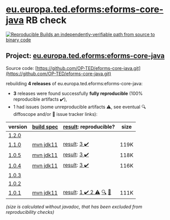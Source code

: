 [eu.europa.ted.eforms:eforms-core-java](https://central.sonatype.com/artifact/eu.europa.ted.eforms/eforms-core-java/versions) RB check
=======

[![Reproducible Builds](https://reproducible-builds.org/images/logos/rb.svg) an independently-verifiable path from source to binary code](https://reproducible-builds.org/)

## Project: [eu.europa.ted.eforms:eforms-core-java](https://central.sonatype.com/artifact/eu.europa.ted.eforms/eforms-core-java/versions)

Source code: [https://github.com/OP-TED/eforms-core-java.git](https://github.com/OP-TED/eforms-core-java.git)

rebuilding **4 releases** of eu.europa.ted.eforms:eforms-core-java:
- **3** releases were found successfully **fully reproducible** (100% reproducible artifacts :heavy_check_mark:),
- 1 had issues (some unreproducible artifacts :warning:, see eventual :mag: diffoscope and/or :memo: issue tracker links):

| version | [build spec](/BUILDSPEC.md) | [result](https://reproducible-builds.org/docs/jvm/): reproducible? | size |
| -- | --------- | ------ | -- |
| [1.2.0](https://central.sonatype.com/artifact/eu.europa.ted.eforms/eforms-core-java/1.2.0/pom) | | | |
| [1.1.0](https://central.sonatype.com/artifact/eu.europa.ted.eforms/eforms-core-java/1.1.0/pom) | [mvn jdk11](eforms-core-java-1.1.0.buildspec) | [result](eforms-core-java-1.1.0.buildinfo): [3 :heavy_check_mark: ](eforms-core-java-1.1.0.buildcompare) | 119K |
| [1.0.5](https://central.sonatype.com/artifact/eu.europa.ted.eforms/eforms-core-java/1.0.5/pom) | [mvn jdk11](eforms-core-java-1.0.5.buildspec) | [result](eforms-core-java-1.0.5.buildinfo): [3 :heavy_check_mark: ](eforms-core-java-1.0.5.buildcompare) | 118K |
| [1.0.4](https://central.sonatype.com/artifact/eu.europa.ted.eforms/eforms-core-java/1.0.4/pom) | [mvn jdk11](eforms-core-java-1.0.4.buildspec) | [result](eforms-core-java-1.0.4.buildinfo): [3 :heavy_check_mark: ](eforms-core-java-1.0.4.buildcompare) | 116K |
| [1.0.3](https://central.sonatype.com/artifact/eu.europa.ted.eforms/eforms-core-java/1.0.3/pom) | | | |
| [1.0.2](https://central.sonatype.com/artifact/eu.europa.ted.eforms/eforms-core-java/1.0.2/pom) | | | |
| [1.0.1](https://central.sonatype.com/artifact/eu.europa.ted.eforms/eforms-core-java/1.0.1/pom) | [mvn jdk11](eforms-core-java-1.0.1.buildspec) | [result](eforms-core-java-1.0.1.buildinfo): [1 :heavy_check_mark:  2 :warning:](eforms-core-java-1.0.1.buildcompare) [:mag:](eforms-core-java-1.0.1.diffoscope) [:memo:](https://github.com/OP-TED/eforms-core-java/pull/12) | 111K |

<i>(size is calculated without javadoc, that has been excluded from reproducibility checks)</i>
